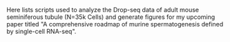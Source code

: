 Here lists scripts used to analyze the Drop-seq data of adult mouse seminiferous tubule (N=35k Cells) and generate figures for my upcoming paper titled "A comprehensive roadmap of murine spermatogenesis defined by single-cell RNA-seq". 
